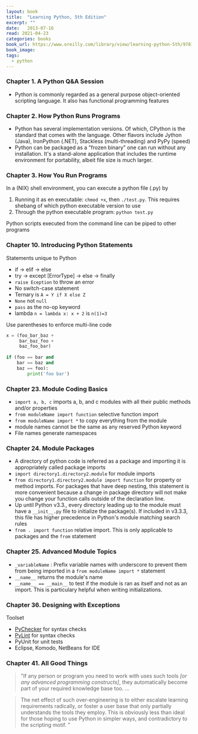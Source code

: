 ```yaml
---
layout: book
title:  "Learning Python, 5th Edition"
excerpt: ""
date:   2013-07-16
read: 2021-04-23
categories: books
book_url: https://www.oreilly.com/library/view/learning-python-5th/9781449355722/
book_image:
tags:
  - python
---
```



### Chapter 1. A Python Q&A Session

* Python is commonly regarded as a general purpose object-oriented scripting language.  It also has functional programming features

### Chapter 2. How Python Runs Programs

* Python has several implementation versions. Of which, CPython is the standard that comes with the language. Other flavors include Jython (Java), IronPython (.NET), Stackless (multi-threading) and PyPy (speed)
* Python can be packaged as a "frozen binary" one can run without any installation.  It's a stand-alone application that includes the runtime environment for portability, albeit file size is much larger.

### Chapter 3. How You Run Programs

In a (NIX) shell environment, you can execute a python file (.py) by

1. Running it as en executable: `chmod +x`, then `./test.py`. This requires shebang of which python executable version to use
2. Through the python executable program: `python test.py`

Python scripts executed from the command line can be piped to other programs

 
### Chapter 10. Introducing Python Statements

Statements unique to Python

* if -> elif -> else
* try -> except [ErrorType] -> else -> finally
* `raise Eception` to throw an error
* No switch-case statement
* Ternary is `A = Y if X else Z`
* `None` not `null`
* `pass` as the no-op keyword
* lambda `n = lambda x: x + 2` is `n(1)=3`

Use parentheses to enforce multi-line code

```py
x = (foo_bar_baz +
     bar_baz_foo +
     baz_foo_bar)
     
if (foo == bar and
    bar == baz and
    baz == foo):
        print('foo bar')
```

### Chapter 23. Module Coding Basics

* `import a, b, c` imports a, b, and c modules with all their public methods and/or properties
* `from moduleName import function` selective function import
* `from moduleName import *` to copy everything from the module
* module names cannot be the same as any reserved Python keyword
* File names generate namespaces

### Chapter 24. Module Packages

* A directory of python code is referred as a package and importing it is appropriately called package imports
* `import directory1.directory2.module` for module imports
* `from directory1.directory2.module import function` for property or method imports.  For packages that have deep nesting, this statement is more convenient because a change in package directory will not make you change your function calls outside of the declaration line.
* Up until Python v3.3., every directory leading up to the module must have a `__init__.py` file to initialize the package(s).  If included in v3.3.3, this file has higher precedence in Python's module matching search rules
* `from . import function` relative import. This is only applicable to packages and the `from` statement

### Chapter 25. Advanced Module Topics

* `_variableName` : Prefix variable names with underscore to prevent them from being imported in a `from moduleName import *` statement
* `__name__` returns the module's name
* `__name__ == __main__` to test if the module is ran as itself and not as an import. This is particulary helpful when writing initializations.


### Chapter 36. Designing with Exceptions

Toolset

* [PyChecker](http://pychecker.sourceforge.net/) for syntax checks
* [PyLint](https://www.pylint.org/) for syntax checks
* PyUnit for unit tests
* Eclipse, Komodo, NetBeans for IDE

### Chapter 41. All Good Things

> "If any person or program you need to work with uses such tools *[or any advanced programming constructs]*, they automatically become part of your required knowledge base too. ...

> The net effect of such over-engineering is to either escalate learning requirements radically, or foster a user base that only partially understands the tools they employ. This is obviously less than ideal for those hoping to use Python in simpler ways, and contradictory to the scripting motif.
"
